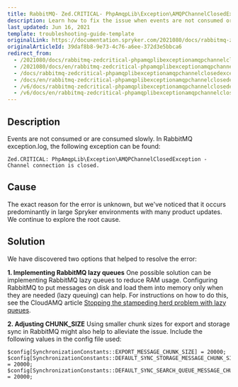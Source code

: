 ```yaml
---
title: RabbitMQ- Zed.CRITICAL- PhpAmqpLib\Exception\AMQPChannelClosedException - Channel connection is closed
description: Learn how to fix the issue when events are not consumed or are consumed slowly.
last_updated: Jun 16, 2021
template: troubleshooting-guide-template
originalLink: https://documentation.spryker.com/2021080/docs/rabbitmq-zedcritical-phpamqplibexceptionamqpchannelclosedexception-channel-connection-is-closed
originalArticleId: 39daf8b8-9e73-4c76-a6ee-372d3e5bbca6
redirect_from:
  - /2021080/docs/rabbitmq-zedcritical-phpamqplibexceptionamqpchannelclosedexception-channel-connection-is-closed
  - /2021080/docs/en/rabbitmq-zedcritical-phpamqplibexceptionamqpchannelclosedexception-channel-connection-is-closed
  - /docs/rabbitmq-zedcritical-phpamqplibexceptionamqpchannelclosedexception-channel-connection-is-closed
  - /docs/en/rabbitmq-zedcritical-phpamqplibexceptionamqpchannelclosedexception-channel-connection-is-closed
  - /v6/docs/rabbitmq-zedcritical-phpamqplibexceptionamqpchannelclosedexception-channel-connection-is-closed
  - /v6/docs/en/rabbitmq-zedcritical-phpamqplibexceptionamqpchannelclosedexception-channel-connection-is-closed
---
```


## Description
Events are not consumed or are consumed slowly. In RabbitMQ exception.log, the following exception can be found:

```
Zed.CRITICAL: PhpAmqpLib\Exception\AMQPChannelClosedException - Channel connection is closed.
```

## Cause
The exact reason for the error is unknown, but we've noticed that it occurs predominantly in large Spryker environments with many product updates.  We continue to explore the root cause.

## Solution
We have discovered two options that helped to resolve the error:

**1. Implementing RabbitMQ lazy queues**
One possible solution can be implementing RabbitMQ lazy queues to reduce RAM usage.
Configuring RabbitMQ to put messages on disk and load them into memory only when they are needed (lazy queuing) can help. For instructions on how to do this, see the CloudAMQ article [Stopping the stampeding herd problem with lazy queues](https://www.cloudamqp.com/blog/2017-07-05-solving-the-thundering-herd-problem-with-lazy-queues.html).

**2.  Adjusting CHUNK_SIZE**
Using smaller chunk sizes for export and storage sync in RabbitMQ might also help to alleviate the issue. Include the following values in the config file used:
```
$config[SynchronizationConstants::EXPORT_MESSAGE_CHUNK_SIZE] = 20000;
$config[SynchronizationConstants::DEFAULT_SYNC_STORAGE_MESSAGE_CHUNK_SIZE] = 20000;
$config[SynchronizationConstants::DEFAULT_SYNC_SEARCH_QUEUE_MESSAGE_CHUNK_SIZE] = 20000;
```
